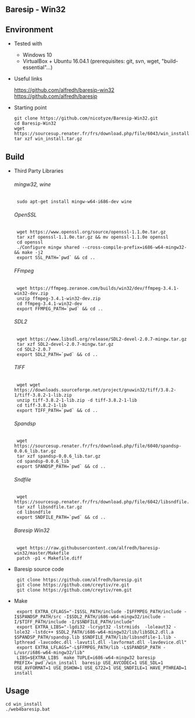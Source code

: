 Baresip - Win32
-----------------

Environment
-----------
  - Tested with  
    - Windows 10
    - VirtualBox + Ubuntu 16.04.1 (prerequisites: git, svn, wget, "build-essential"...)


   - Useful links  

      https://github.com/alfredh/baresip-win32   
      https://github.com/alfredh/baresip


  - Starting point  

		git clone https://github.com/nicotyze/Baresip-Win32.git
		cd Baresip-Win32
		wget https://sourcesup.renater.fr/frs/download.php/file/6043/win_install.tar.gz
		tar xzf win_install.tar.gz

Build
----- 

 - Third Party Libraries  
  
	###### mingw32, wine ######
		sudo apt-get install mingw-w64-i686-dev wine
	###### OpenSSL ###### 
		wget https://www.openssl.org/source/openssl-1.1.0e.tar.gz
		tar xzf openssl-1.1.0e.tar.gz && mv openssl-1.1.0e openssl
		cd openssl
		./Configure mingw shared --cross-compile-prefix=i686-w64-mingw32- && make -j2
		export SSL_PATH=`pwd` && cd ..
	###### FFmpeg ######
		wget https://ffmpeg.zeranoe.com/builds/win32/dev/ffmpeg-3.4.1-win32-dev.zip
		unzip ffmpeg-3.4.1-win32-dev.zip
		cd ffmpeg-3.4.1-win32-dev
		export FFMPEG_PATH=`pwd` && cd ..
	###### SDL2 ######
		wget https://www.libsdl.org/release/SDL2-devel-2.0.7-mingw.tar.gz
		tar xzf SDL2-devel-2.0.7-mingw.tar.gz
		cd SDL2-2.0.7
		export SDL2_PATH=`pwd` && cd ..
	###### TIFF ######
		wget wget https://downloads.sourceforge.net/project/gnuwin32/tiff/3.8.2-1/tiff-3.8.2-1-lib.zip
		unzip tiff-3.8.2-1-lib.zip -d tiff-3.8.2-1-lib
		cd tiff-3.8.2-1-lib
		export TIFF_PATH=`pwd` && cd ..
	###### Spandsp ######
		wget https://sourcesup.renater.fr/frs/download.php/file/6040/spandsp-0.0.6_lib.tar.gz
		tar xzf spandsp-0.0.6_lib.tar.gz
		cd spandsp-0.0.6_lib
		export SPANDSP_PATH=`pwd` && cd ..
	###### Sndfile ######
		wget https://sourcesup.renater.fr/frs/download.php/file/6042/libsndfile.tar.gz
		tar xzf libsndfile.tar.gz
		cd libsndfile
		export SNDFILE_PATH=`pwd` && cd ..
	###### Baresip Win32 ######
		wget https://raw.githubusercontent.com/alfredh/baresip-win32/master/Makefile
		patch -p1 < Makefile.diff

 - Baresip source code
  
		git clone https://github.com/alfredh/baresip.git
		git clone https://github.com/creytiv/re.git
		git clone https://github.com/creytiv/rem.git
	


 - Make  
  
		export EXTRA_CFLAGS="-I$SSL_PATH/include -I$FFMPEG_PATH/include -I$SPANDSP_PATH/src -I$SDL2_PATH/i686-w64-mingw32/include -I/$TIFF_PATH/include -I/$SNDFILE_PATH/include"
		export EXTRA_LIBS="-lgdi32 -lcrypt32 -lstrmiids  -loleaut32 -lole32 -lstdc++ $SDL2_PATH/i686-w64-mingw32/lib/libSDL2.dll.a $SPANDSP_PATH/spandsp.lib $SNDFILE_PATH/lib/libsndfile-1.lib -lpthread -lavcodec.dll -lavutil.dll -lavformat.dll -lavdevice.dll"
		export EXTRA_LFLAGS="-L$FFMPEG_PATH/lib -L$SPANDSP_PATH -L/usr/i686-w64-mingw32/lib"
		LIBS=$EXTRA_LIBS  make TUPLE=i686-w64-mingw32 baresip PREFIX=`pwd`/win_install  baresip USE_AVCODEC=1 USE_SDL=1 USE_AVFORMAT=1 USE_DSHOW=1 USE_G722=1 USE_SNDFILE=1 HAVE_PTHREAD=1 install


Usage
----- 

    cd win_install
    ./web4baresip.bat




